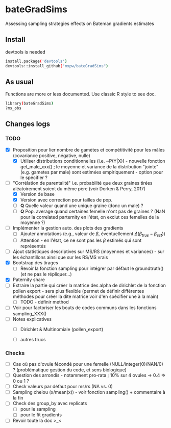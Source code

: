 # bateGradSims

Assessing sampling strategies effects on Bateman gradients estimates

## Install

devtools is needed

```bash
install.package('devtools')
devtools::install_github("mxpw/bateGradSims")
```

## As usual


Functions are more or less documented. Use classic R style to see doc.

```bash
library(bateGradSims)
?ms_obs
```

## Changes logs

### TODO

- [x] Proposition pour lier nombre de gamètes et compétitivité pour les mâles (covariance positive, négative, nulle)
  - [x] Utiliser distributions conditionnelles (i.e. ~P(Y|X)) - nouvelle fonction get_male_xxx() ; le moyenne et variance de la distribution "jointe" (e.g. gametes par male) sont estimées empiriquement - option pour le spécifier ?
- [ ] "Corrélation de parentalité" i.e. probabilité que deux graines tirées aléatoirement soient du même père (voir Dorken & Perry, 2017) 
  - [x] Version de base
  - [x] Version avec correction pour tailles de pop. 
  - [ ] __Q__ Quelle valeur quand une unique graine (donc un male) ? 
  - [ ] __Q__ Pop. average quand certaines femelle n'ont pas de graines ? (NaN pour la correlated parternity en l'état, on exclut ces femelles de la moyenne ?)
- [ ] Implémenter la gestion auto. des plots des gradients
	- [ ] Ajouter annotations (e.g., valeur de $\beta$, éventuellement $\Delta(\beta_{true}-\beta_{est})$)
	- [ ] Attention - en l'état, ce ne sont pas les $\beta$ estimés qui sont représentés
- [ ] Ajout statistiques descriptives sur MS/RS (moyennes et variances) - sur les échantillons ainsi que sur les RS/MS vrais
- [x] Bootstrap des tirages
	- [ ] Revoir la fonction sampling pour intégrer par défaut le groundtruth() (et ne pas le répliquer...)
- [x] Paternity share 
- [ ] Extraire la partie qui créer la matrice des alpha de dirichlet de la fonction pollen export - sera plus flexible (permet de définir différentes méthodes pour créer la dite matrice voir d'en spécifier une à la main)
  - [ ] TODO - définir method
- [ ] Voir pour factoriser les bouts de codes communs dans les fonctions sampling_XXX()
- [ ] Notes explicatives
  - [ ] Dirichlet & Multinomiale (pollen_export)
  - [ ] autres trucs


### Checks
- [ ] Cas où pas d'ovule fécondé pour une femelle (NULL/integer(0)/NAN/0) ? (problèmatique gestion du code, et sens biologique)
- [ ] Question des arrondis - notamment pro-rata ; 10% sur 4 ovules -> 0.4 => 0 ou 1 ?
- [ ] Check valeurs par défaut pour ms/rs (NA vs. 0)
- [ ] Sampling chelou (x/mean(x)) - voir fonction sampling() + commentaire à la fin
- [ ] Check des group_by avec replicats 
  - [ ] pour le sampling
  - [ ] pour le fit gradients
- [ ] Revoir toute la doc >_<